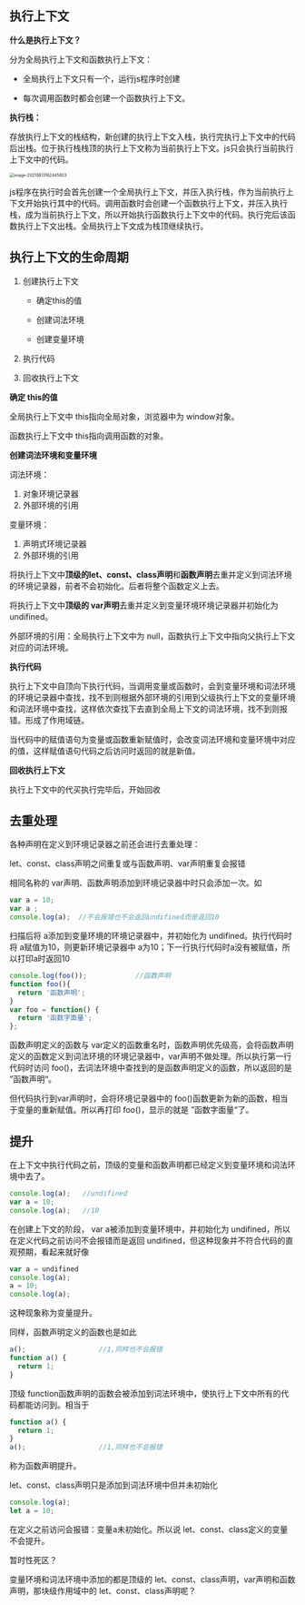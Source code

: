 ## 执行上下文



**什么是执行上下文？**



分为全局执行上下文和函数执行上下文：

- 全局执行上下文只有一个，运行js程序时创建

- 每次调用函数时都会创建一个函数执行上下文。



**执行栈：**

存放执行上下文的栈结构，新创建的执行上下文入栈，执行完执行上下文中的代码后出栈。位于执行栈栈顶的执行上下文称为当前执行上下文。js只会执行当前执行上下文中的代码。

<img src="https://gitee.com/li_zihang/typora-drawing-bed/raw/master/图片/image-20210613162445803.png" alt="image-20210613162445803" style="zoom: 50%;" />

js程序在执行时会首先创建一个全局执行上下文，并压入执行栈，作为当前执行上下文开始执行其中的代码。调用函数时会创建一个函数执行上下文，并压入执行栈，成为当前执行上下文，所以开始执行函数执行上下文中的代码。执行完后该函数执行上下文出栈。全局执行上下文成为栈顶继续执行。





## 执行上下文的生命周期



1. 创建执行上下文

   - 确定this的值

   - 创建词法环境
   - 创建变量环境

2. 执行代码

3. 回收执行上下文



**确定 this的值**

全局执行上下文中 this指向全局对象，浏览器中为 window对象。

函数执行上下文中 this指向调用函数的对象。



**创建词法环境和变量环境**



词法环境：

1. 对象环境记录器
2. 外部环境的引用

变量环境：

1. 声明式环境记录器
2. 外部环境的引用



将执行上下文中**顶级的let、const、class声明**和**函数声明**去重并定义到词法环境的环境记录器，前者不会初始化。后者将整个函数定义上去。

将执行上下文中**顶级的 var声明**去重并定义到变量环境环境记录器并初始化为 undifined。

外部环境的引用：全局执行上下文中为 null，函数执行上下文中指向父执行上下文对应的词法环境。



**执行代码**



执行上下文中自顶向下执行代码，当调用变量或函数时，会到变量环境和词法环境的环境记录器中查找，找不到则根据外部环境的引用到父级执行上下文的变量环境和词法环境中查找，这样依次查找下去直到全局上下文的词法环境，找不到则报错。形成了作用域链。

当代码中的赋值语句为变量或函数重新赋值时，会改变词法环境和变量环境中对应的值，这样赋值语句代码之后访问时返回的就是新值。



**回收执行上下文**

执行上下文中的代买执行完毕后，开始回收





## 去重处理

各种声明在定义到环境记录器之前还会进行去重处理：

let、const、class声明之间重复或与函数声明、var声明重复会报错

相同名称的 var声明、函数声明添加到环境记录器中时只会添加一次。如

```js
var a = 10;
var a ;
console.log(a);  //不会报错也不会返回undifined而是返回10
```

扫描后将 a添加到变量环境的环境记录器中，并初始化为 undifined。执行代码时将 a赋值为10，则更新环境记录器中 a为10；下一行执行代码时a没有被赋值，所以打印a时返回10



```js
console.log(foo());            //函数声明
function foo(){
  return '函数声明';
}
var foo = function() {                 
  return '函数字面量';
};              
```

函数声明定义的函数与 var定义的函数重名时，函数声明优先级高，会将函数声明定义的函数定义到词法环境的环境记录器中，var声明不做处理。所以执行第一行代码时访问 foo()，去词法环境中查找到的是函数声明定义的函数，所以返回的是 ”函数声明“。

但代码执行到var声明时，会将环境记录器中的 foo()函数更新为新的函数，相当于变量的重新赋值。所以再打印 foo()，显示的就是 ”函数字面量“了。





## 提升

在上下文中执行代码之前，顶级的变量和函数声明都已经定义到变量环境和词法环境中去了。

```js
console.log(a);   //undifined
var a = 10;
console.log(a);   //10
```

在创建上下文的阶段， var a被添加到变量环境中，并初始化为 undifined，所以在定义代码之前访问不会报错而是返回 undifined，但这种现象并不符合代码的直观预期，看起来就好像

```js
var a = undifined
console.log(a);   
a = 10;
console.log(a);  
```

这种现象称为变量提升。

同样，函数声明定义的函数也是如此

```js
a();                  //1,同样也不会报错
function a() {
  return 1;
}
```

顶级 function函数声明的函数会被添加到词法环境中，使执行上下文中所有的代码都能访问到。相当于

```js
function a() {
  return 1;
}
a();                  //1,同样也不会报错
```

称为函数声明提升。



let、const、class声明只是添加到词法环境中但并未初始化

```js
console.log(a);
let a = 10;
```

在定义之前访问会报错：变量a未初始化。所以说 let、const、class定义的变量不会提升。 



暂时性死区？

变量环境和词法环境中添加的都是顶级的 let、const、class声明，var声明和函数声明，那块级作用域中的 let、const、class声明呢？